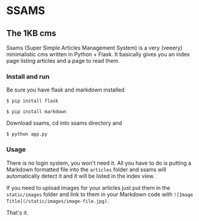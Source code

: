 # SSAMS
## The 1KB cms

Ssams (Super Simple Articles Management System) is a very (veeery) minimalistic cms written in Python + Flask. It basically gives you an index page listing articles and a page to read them.

### Install and run

Be sure you have flask and markdown installed

  ```$ pip install flask```
  
  ```$ pip install markdown```

Download ssams, cd into ssams directory and

```$ python app.py```

### Usage

There is no login system, you won't need it. All you have to do is putting a Markdown formatted file into the `articles` folder and ssams will automatically detect it and it will be listed in the index view.

If you need to upload images for your articles just put them in the `static/images` folder and link to them in your Markdown code with `![Image Title](/static/images/image-file.jpg)`.

That's it.
